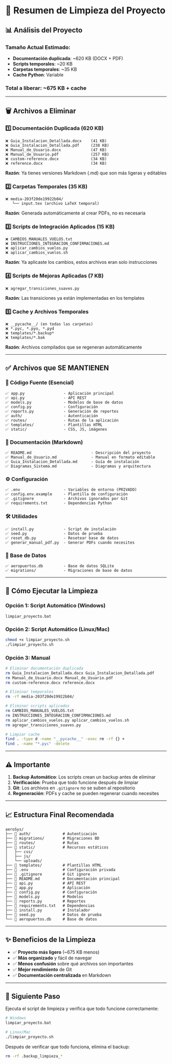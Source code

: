 # 🧹 Resumen de Limpieza del Proyecto

## 📊 Análisis del Proyecto

### Tamaño Actual Estimado:
- **Documentación duplicada**: ~620 KB (DOCX + PDF)
- **Scripts temporales**: ~20 KB
- **Carpetas temporales**: ~35 KB
- **Cache Python**: Variable

### **Total a liberar**: ~675 KB + cache

---

## 🗑️ Archivos a Eliminar

### 1️⃣ Documentación Duplicada (620 KB)
```
❌ Guia_Instalacion_Detallada.docx    (41 KB)
❌ Guia_Instalacion_Detallada.pdf     (238 KB)
❌ Manual_de_Usuario.docx             (47 KB)
❌ Manual_de_Usuario.pdf              (257 KB)
❌ custom-reference.docx              (34 KB)
❌ reference.docx                     (34 KB)
```
**Razón**: Ya tienes versiones Markdown (.md) que son más ligeras y editables

### 2️⃣ Carpetas Temporales (35 KB)
```
❌ media-203f20de19922b04/
   └── input.tex (archivo LaTeX temporal)
```
**Razón**: Generada automáticamente al crear PDFs, no es necesaria

### 3️⃣ Scripts de Integración Aplicados (15 KB)
```
❌ CAMBIOS_MANUALES_VUELOS.txt
❌ INSTRUCCIONES_INTEGRACION_CONFIRMACIONES.md
❌ aplicar_cambios_vuelos.py
❌ aplicar_cambios_vuelos.sh
```
**Razón**: Ya aplicaste los cambios, estos archivos eran solo instrucciones

### 4️⃣ Scripts de Mejoras Aplicadas (7 KB)
```
❌ agregar_transiciones_suaves.py
```
**Razón**: Las transiciones ya están implementadas en los templates

### 5️⃣ Cache y Archivos Temporales
```
❌ __pycache__/ (en todas las carpetas)
❌ *.pyc, *.pyo, *.pyd
❌ templates/*.backup*
❌ templates/*.bak
```
**Razón**: Archivos compilados que se regeneran automáticamente

---

## ✅ Archivos que SE MANTIENEN

### 📁 Código Fuente (Esencial)
```
✅ app.py                 - Aplicación principal
✅ api.py                 - API REST
✅ models.py              - Modelos de base de datos
✅ config.py              - Configuración
✅ reports.py             - Generación de reportes
✅ auth/                  - Autenticación
✅ routes/                - Rutas de la aplicación
✅ templates/             - Plantillas HTML
✅ static/                - CSS, JS, imágenes
```

### 📄 Documentación (Markdown)
```
✅ README.md                          - Descripción del proyecto
✅ Manual_de_Usuario.md               - Manual en formato editable
✅ Guia_Instalacion_Detallada.md      - Guía de instalación
✅ Diagramas_Sistema.md               - Diagramas y arquitectura
```

### ⚙️ Configuración
```
✅ .env                   - Variables de entorno (PRIVADO)
✅ config.env.example     - Plantilla de configuración
✅ .gitignore             - Archivos ignorados por Git
✅ requirements.txt       - Dependencias Python
```

### 🛠️ Utilidades
```
✅ install.py             - Script de instalación
✅ seed.py                - Datos de prueba
✅ reset_db.py            - Resetear base de datos
✅ generar_manual_pdf.py  - Generar PDFs cuando necesites
```

### 💾 Base de Datos
```
✅ aeropuertos.db         - Base de datos SQLite
✅ migrations/            - Migraciones de base de datos
```

---

## 🚀 Cómo Ejecutar la Limpieza

### Opción 1: Script Automático (Windows)
```batch
limpiar_proyecto.bat
```

### Opción 2: Script Automático (Linux/Mac)
```bash
chmod +x limpiar_proyecto.sh
./limpiar_proyecto.sh
```

### Opción 3: Manual
```bash
# Eliminar documentación duplicada
rm Guia_Instalacion_Detallada.docx Guia_Instalacion_Detallada.pdf
rm Manual_de_Usuario.docx Manual_de_Usuario.pdf
rm custom-reference.docx reference.docx

# Eliminar temporales
rm -rf media-203f20de19922b04/

# Eliminar scripts aplicados
rm CAMBIOS_MANUALES_VUELOS.txt
rm INSTRUCCIONES_INTEGRACION_CONFIRMACIONES.md
rm aplicar_cambios_vuelos.py aplicar_cambios_vuelos.sh
rm agregar_transiciones_suaves.py

# Limpiar cache
find . -type d -name "__pycache__" -exec rm -rf {} +
find . -name "*.pyc" -delete
```

---

## ⚠️ Importante

1. **Backup Automático**: Los scripts crean un backup antes de eliminar
2. **Verificación**: Prueba que todo funcione después de limpiar
3. **Git**: Los archivos en `.gitignore` no se suben al repositorio
4. **Regeneración**: PDFs y cache se pueden regenerar cuando necesites

---

## 📈 Estructura Final Recomendada

```
aeroSys/
├── 📁 auth/              # Autenticación
├── 📁 migrations/        # Migraciones BD
├── 📁 routes/            # Rutas
├── 📁 static/            # Recursos estáticos
│   ├── css/
│   ├── js/
│   └── uploads/
├── 📁 templates/         # Plantillas HTML
├── 📄 .env               # Configuración privada
├── 📄 .gitignore         # Git ignore
├── 📄 README.md          # Documentación principal
├── 📄 api.py             # API REST
├── 📄 app.py             # Aplicación
├── 📄 config.py          # Configuración
├── 📄 models.py          # Modelos
├── 📄 reports.py         # Reportes
├── 📄 requirements.txt   # Dependencias
├── 📄 install.py         # Instalador
├── 📄 seed.py            # Datos de prueba
└── 📄 aeropuertos.db     # Base de datos
```

---

## ✨ Beneficios de la Limpieza

- ✅ **Proyecto más ligero** (~675 KB menos)
- ✅ **Más organizado** y fácil de navegar
- ✅ **Menos confusión** sobre qué archivos son importantes
- ✅ **Mejor rendimiento** de Git
- ✅ **Documentación centralizada** en Markdown

---

## 🎯 Siguiente Paso

Ejecuta el script de limpieza y verifica que todo funcione correctamente:

```bash
# Windows
limpiar_proyecto.bat

# Linux/Mac
./limpiar_proyecto.sh
```

Después de verificar que todo funciona, elimina el backup:
```bash
rm -rf .backup_limpieza_*
```
